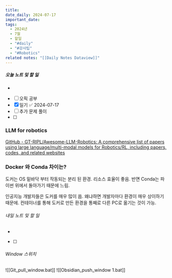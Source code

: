 ```yaml
---
title: 
date_daily: 2024-07-17
important_date: 
tags:
  - 2024년
  - 7월
  - 할일
  - "#daily"
  - "#강사팁"
  - "#Robotics"
related notes: "[[Daily Notes Dataview]]"
---
```

##### 오늘 노트 및 할 일 
- 
- [ ] 오픽 공부
- [x] 일기 ✅ 2024-07-17
- [ ] 추가 문제 풀이
- [ ] 

### LLM for robotics
[GitHub - GT-RIPL/Awesome-LLM-Robotics: A comprehensive list of papers using large language/multi-modal models for Robotics/RL, including papers, codes, and related websites](https://github.com/GT-RIPL/Awesome-LLM-Robotics?tab=readme-ov-file)
### Docker 와 Conda 차이는?
도커는 OS 밑바닥 부터 작동되는 분리 된 환경. 리소스 효율이 좋음.
반면 Conda는 파이썬 위에서 돌아가기 때문에 느림.

인공지능 개발자들은 도커를 매우 많이 씀.
왜냐하면 개발자마다 환경이 매우 상이하기 때문에.
컨테이너를 통해 도커로 만든 환경을 통째로 다른 PC로 옮기는 것이 가능.


###### 내일 노트 및 할 일
- 
- [ ] 


######  Window 스위치
![[Git_pull_window.bat]]
![[Obsidian_push_window 1.bat]]

